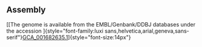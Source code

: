 Assembly
--------

[[The genome is available from the EMBL/Genbank/DDBJ databases under the
accession
]{style="font-family:luxi sans,helvetica,arial,geneva,sans-serif"}[GCA\_001682635.1](http://https://www.ebi.ac.uk/ena/data/view/GCA_001682635.1)]{style="font-size:14px"}
